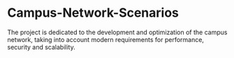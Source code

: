 # Campus-Network-Scenarios
The project is dedicated to the development and optimization of the campus network, taking into account modern requirements for performance, security and scalability.
